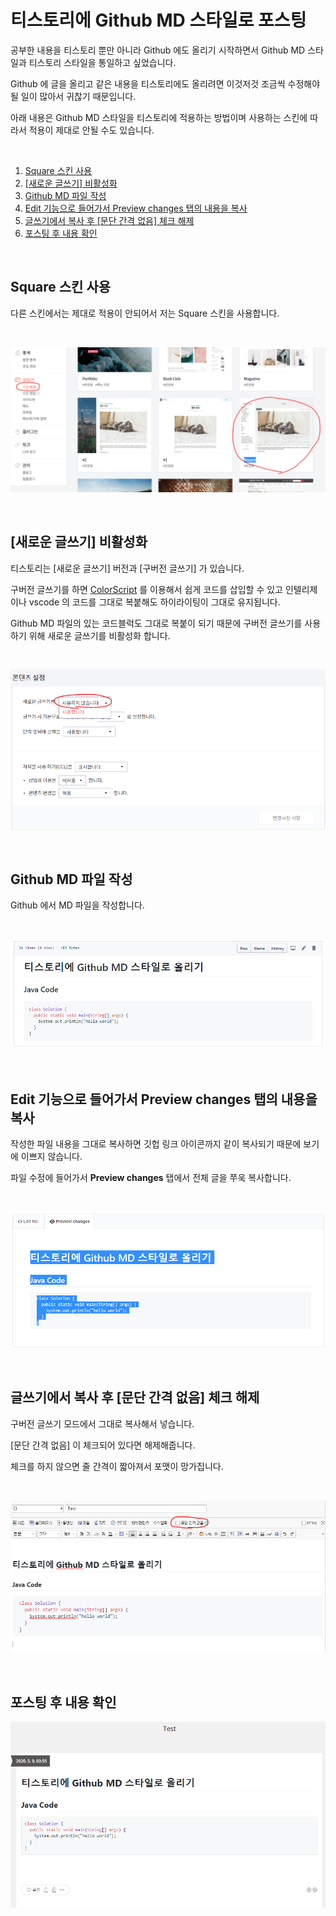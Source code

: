 # 티스토리에 Github MD 스타일로 포스팅

공부한 내용을 티스토리 뿐만 아니라 Github 에도 올리기 시작하면서 Github MD 스타일과 티스토리 스타일을 통일하고 싶었습니다.

Github 에 글을 올리고 같은 내용을 티스토리에도 올리려면 이것저것 조금씩 수정해야될 일이 많아서 귀찮기 때문입니다.

아래 내용은 Github MD 스타일을 티스토리에 적용하는 방법이며 사용하는 스킨에 따라서 적용이 제대로 안될 수도 있습니다.

<br>

1. [Square 스킨 사용](#Square-스킨-사용)
2. [[새로운 글쓰기] 비활성화](#[새로운-글쓰기]-비활성화)
3. [Github MD 파일 작성](#Github-MD-파일-작성)
4. [Edit 기능으로 들어가서 Preview changes 탭의 내용을 복사](#Edit-기능으로-들어가서-Preview-changes-탭의-내용을-복사)
5. [글쓰기에서 복사 후 [문단 간격 없음] 체크 해제](#글쓰기에서-복사-후-[문단-간격-없음]-체크-해제)
6. [포스팅 후 내용 확인](#포스팅-후-내용-확인)

<br>

## Square 스킨 사용

다른 스킨에서는 제대로 적용이 안되어서 저는 Square 스킨을 사용합니다.

<br>

![](../images/change-skin.png)

<br>

## [새로운 글쓰기] 비활성화

티스토리는 [새로운 글쓰기] 버전과 [구버전 글쓰기] 가 있습니다.

구버전 글쓰기를 하면 [ColorScript](https://colorscripter.com/) 를 이용해서 쉽게 코드를 삽입할 수 있고 인텔리제이나 vscode 의 코드를 그대로 복붙해도 하이라이팅이 그대로 유지됩니다.

Github MD 파일의 있는 코드블럭도 그대로 복붙이 되기 때문에 구버전 글쓰기를 사용하기 위해 새로운 글쓰기를 비활성화 합니다.

<br>

![](../images/use-legacy-writing.png)

<br>

## Github MD 파일 작성

Github 에서 MD 파일을 작성합니다.

<br>

![](../images/github-md.png)

<br>

## Edit 기능으로 들어가서 Preview changes 탭의 내용을 복사

작성한 파일 내용을 그대로 복사하면 깃헙 링크 아이콘까지 같이 복사되기 때문에 보기에 이쁘지 않습니다.

파일 수정에 들어가서 __Preview changes__ 탭에서 전체 글을 쭈욱 복사합니다.

<br>

![](../images/preview-changes.png)

<br>

## 글쓰기에서 복사 후 [문단 간격 없음] 체크 해제

구버전 글쓰기 모드에서 그대로 복사해서 넣습니다.

[문단 간격 없음] 이 체크되어 있다면 해제해줍니다.

체크를 하지 않으면 줄 간격이 짧아져서 포맷이 망가집니다.

<br>

![](../images/posting.png)

<br>

## 포스팅 후 내용 확인

![](../images/complete-posting.png)
